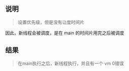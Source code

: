 ## 说明

 > 设置优先级，但是没有让度时间片
 
 因此，新线程会被调度，是在 main 的时间片用完之后被调度


## 结果

   > 在main执行之后，新线程执行，并且有一个 vm 0错误


